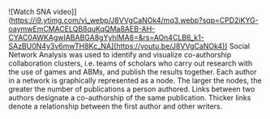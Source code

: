 ![Watch SNA video]](https://i9.ytimg.com/vi_webp/J8VVgCaNOk4/mq3.webp?sqp=CPD2iKYG-oaymwEmCMACELQB8quKqQMa8AEB-AH-CYAC0AWKAgwIABABGA8gYyhlMA8=&rs=AOn4CLB6_k1-SAzBU0N4y3v6mwTH8Kc_NA](https://youtu.be/J8VVgCaNOk4))
Social Network Analysis was used to identify and visualize co-authorship collaboration clusters, i.e. teams of scholars who carry out research with the use of games and ABMs, and publish the results together. Each author in a network is graphically represented as a node. The larger the nodes, the greater the number of publications a person authored. Links between two authors designate a co-authorship of the same publication. Thicker links denote a relationship between the first author and other writers. 
